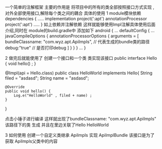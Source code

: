 一个简单的注解框架
主要的作用是
将项目中的所有的类全部按照接口方式实现 ,对外全部使用接口,解除每个类之间的耦合
具体的使用
1 module模块依赖
dependencies {
    .....
    implementation project(':apt')
    annotationProcessor project(':apt')
    .....
}
如上依赖并注解依赖 这样就能够使用Impl注解具体使用后面介绍,同时在
module的build.gradle中 添加如下
android {
    ...
    defaultConfig {
        ...
        javaCompileOptions {
            annotationProcessorOptions {
                arguments = [
                        bundleClassname: "com.wyz.apt.ApiImpls", // 代表生成的bundle类的路径
                        debug:"true" // 是否打印debug
                ]
            }
        }
    }
    ...
}

2 做完后就能使用了
创建一个接口和一个类 类实现该接口
public interface Hello {
    void hello() ;
}

@Impl(api = Hello.class)
public class HelloWorld implements Hello{
    String filed = "asdasd";
    String name = "asdasd";

    @Override
    public void hello() {
        Log.e("HelloWorld" , filed + name) ;
    }
}

点击小锤子进行编译 这样就出现了bundleClassname: "com.wyz.apt.ApiImpls" 该路径下的类 生成 并且在里边关联了Hello HelloWorld

3 如何使用
创建一个自定义类继承 ApiImpls 实现 ApiImplBundle 该接口是为了获取 ApiImpls父类中的内容
